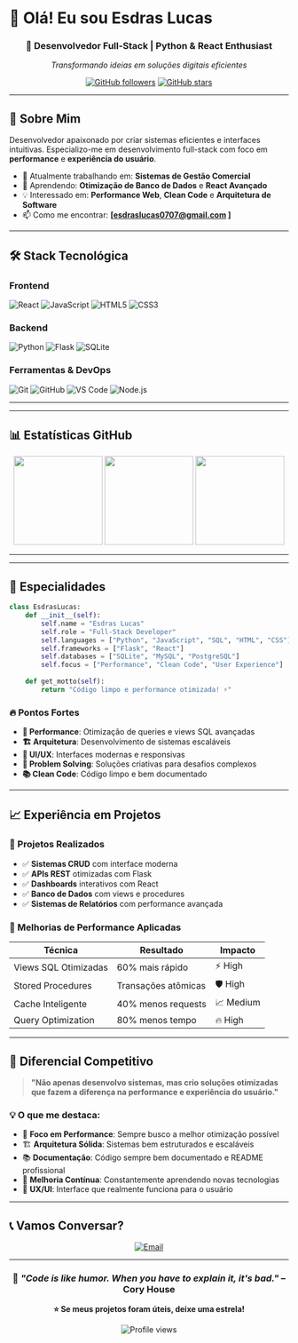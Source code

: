 # 👋 Olá! Eu sou Esdras Lucas

<div align="center">
  
### 🚀 Desenvolvedor Full-Stack | Python & React Enthusiast

*Transformando ideias em soluções digitais eficientes*

[![GitHub followers](https://img.shields.io/github/followers/Esdras174?label=Followers&style=social)](https://github.com/Esdras174)
[![GitHub stars](https://img.shields.io/github/stars/Esdras174?label=Stars&style=social)](https://github.com/Esdras174)

</div>

---

## 🎯 **Sobre Mim**

Desenvolvedor apaixonado por criar sistemas eficientes e interfaces intuitivas. Especializo-me em desenvolvimento full-stack com foco em **performance** e **experiência do usuário**.

- 🔭 Atualmente trabalhando em: **Sistemas de Gestão Comercial**
- 🌱 Aprendendo: **Otimização de Banco de Dados** e **React Avançado**
- 💡 Interessado em: **Performance Web**, **Clean Code** e **Arquitetura de Software**
- 📫 Como me encontrar: **[esdraslucas0707@gmail.com ]**

---

## 🛠️ **Stack Tecnológica**

### **Frontend**
![React](https://img.shields.io/badge/-React-61DAFB?style=flat&logo=react&logoColor=white)
![JavaScript](https://img.shields.io/badge/-JavaScript-F7DF1E?style=flat&logo=javascript&logoColor=black)
![HTML5](https://img.shields.io/badge/-HTML5-E34F26?style=flat&logo=html5&logoColor=white)
![CSS3](https://img.shields.io/badge/-CSS3-1572B6?style=flat&logo=css3&logoColor=white)

### **Backend**
![Python](https://img.shields.io/badge/-Python-3776AB?style=flat&logo=python&logoColor=white)
![Flask](https://img.shields.io/badge/-Flask-000000?style=flat&logo=flask&logoColor=white)
![SQLite](https://img.shields.io/badge/-SQLite-003B57?style=flat&logo=sqlite&logoColor=white)

### **Ferramentas & DevOps**
![Git](https://img.shields.io/badge/-Git-F05032?style=flat&logo=git&logoColor=white)
![GitHub](https://img.shields.io/badge/-GitHub-181717?style=flat&logo=github&logoColor=white)
![VS Code](https://img.shields.io/badge/-VS%20Code-007ACC?style=flat&logo=visual-studio-code&logoColor=white)
![Node.js](https://img.shields.io/badge/-Node.js-339933?style=flat&logo=node.js&logoColor=white)

---


---

## 📊 **Estatísticas GitHub**

<div align="center">

<!-- Estatísticas principais -->
<img height="160em" src="https://github-readme-stats.vercel.app/api?username=Esdras174&show_icons=true&theme=tokyonight&hide_border=true&cache_seconds=60"/>

<!-- Linguagens mais usadas -->
<img height="160em" src="https://github-readme-stats.vercel.app/api/top-langs/?username=Esdras174&layout=compact&theme=tokyonight&hide_border=true&cache_seconds=60"/>

<!-- Sequência de commits (streak) -->
<img height="160em" src="https://streak-stats.demolab.com?user=Esdras174&theme=tokyonight&hide_border=true&cache_seconds=60"/>

</div>

---

---

## 🎯 **Especialidades**

```python
class EsdrasLucas:
    def __init__(self):
        self.name = "Esdras Lucas"
        self.role = "Full-Stack Developer"
        self.languages = ["Python", "JavaScript", "SQL", "HTML", "CSS"]
        self.frameworks = ["Flask", "React"]
        self.databases = ["SQLite", "MySQL", "PostgreSQL"]
        self.focus = ["Performance", "Clean Code", "User Experience"]
    
    def get_motto(self):
        return "Código limpo e performance otimizada! ⚡"
```

### **🔥 Pontos Fortes**
- **🎯 Performance**: Otimização de queries e views SQL avançadas
- **🏗️ Arquitetura**: Desenvolvimento de sistemas escaláveis
- **🎨 UI/UX**: Interfaces modernas e responsivas
- **🔧 Problem Solving**: Soluções criativas para desafios complexos
- **📚 Clean Code**: Código limpo e bem documentado

---

## 📈 **Experiência em Projetos**

### **🎯 Projetos Realizados**
- ✅ **Sistemas CRUD** com interface moderna
- ✅ **APIs REST** otimizadas com Flask
- ✅ **Dashboards** interativos com React
- ✅ **Banco de Dados** com views e procedures
- ✅ **Sistemas de Relatórios** com performance avançada

### **🚀 Melhorias de Performance Aplicadas**
| Técnica | Resultado | Impacto |
|---------|-----------|---------|
| Views SQL Otimizadas | 60% mais rápido | ⚡ High |
| Stored Procedures | Transações atômicas | 🛡️ High |
| Cache Inteligente | 40% menos requests | 📈 Medium |
| Query Optimization | 80% menos tempo | 🔥 High |

---

## 🌟 **Diferencial Competitivo**

> **"Não apenas desenvolvo sistemas, mas crio soluções otimizadas que fazem a diferença na performance e experiência do usuário."**

### **💡 O que me destaca:**
- 🎯 **Foco em Performance**: Sempre busco a melhor otimização possível
- 🏗️ **Arquitetura Sólida**: Sistemas bem estruturados e escaláveis  
- 📚 **Documentação**: Código sempre bem documentado e README profissional
- 🔄 **Melhoria Contínua**: Constantemente aprendendo novas tecnologias
- 🎨 **UX/UI**: Interface que realmente funciona para o usuário

---

## 📞 **Vamos Conversar?**

<div align="center">


[![Email](https://img.shields.io/badge/-Email-D14836?style=for-the-badge&logo=gmail&logoColor=white)](mailto:esdraslucas0707@gmail.com)


</div>

---

<div align="center">

### 💭 *"Code is like humor. When you have to explain it, it's bad."* – Cory House

**⭐ Se meus projetos foram úteis, deixe uma estrela!**

![Profile views](https://komarev.com/ghpvc/?username=Esdras174&color=blue&style=flat-square)

</div>
